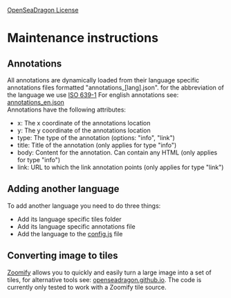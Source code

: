[OpenSeaDragon License](https://openseadragon.github.io/license/)

<h1>Maintenance instructions</h1>

<h2>Annotations</h2>
All annotations are dynamically loaded from their language specific annotations files formatted "annotations_[lang].json".
for the abbreviation of the language we use <a href="https://en.wikipedia.org/wiki/ISO_639-1">ISO 639-1</a>
For english annotations see: <a href="https://github.com/Sidem/InfographicViewer/blob/master/annotations_en.json">annotations_en.json</a></br>
Annotations have the following attributes:

<ul>
<li>x: The x coordinate of the annotations location</li>
<li>y: The y coordinate of the annotations location</li>
<li>type: The type of the annotation (options: "info", "link")</li>
<li>title: Title of the annotation (only applies for type "info")</li>
<li>body: Content for the annotation. Can contain any HTML (only applies for type "info")</li>
<li>link: URL to which the link annotation points (only applies for type "link")</li>
</ul>
<h2>Adding another language</h2>
To add another language you need to do three things:
<ul>
<li>Add its language specific tiles folder</li>
<li>Add its language specific annotations file</li>
<li>Add the language to the <a href="https://github.com/Sidem/InfographicViewer/blob/master/config.js">config.js</a> file</li>
</ul>
<h2>Converting image to tiles</h2>
<a href="http://www.zoomify.com/free.htm">Zoomify</a> allows you to quickly and easily turn a large image into a set of tiles, for alternative tools see: <a href="http://openseadragon.github.io/">openseadragon.github.io</a>.
The code is currently only tested to work with a Zoomify tile source.